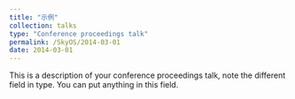 ```yaml
---
title: "示例"
collection: talks
type: "Conference proceedings talk"
permalink: /SkyOS/2014-03-01
date: 2014-03-01
---
```


This is a description of your conference proceedings talk, note the different field in type. You can put anything in this field.
